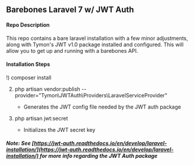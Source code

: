 ## Barebones Laravel 7 w/ JWT Auth

#### Repo Description
This repo contains a bare laravel installation with a few minor adjustments, along with Tymon's JWT v1.0 package installed and configured.
This will allow you to get up and running with a barebones API.

#### Installation Steps
!) composer install

2) php artisan vendor:publish --provider="Tymon\JWTAuth\Providers\LaravelServiceProvider"
   - Generates the JWT config file needed by the JWT auth package
   
3) php artisan jwt:secret
   - Initializes the JWT secret key

##### Note: See [https://jwt-auth.readthedocs.io/en/develop/laravel-installation/](https://jwt-auth.readthedocs.io/en/develop/laravel-installation/) for more info regarding the JWT Auth package
